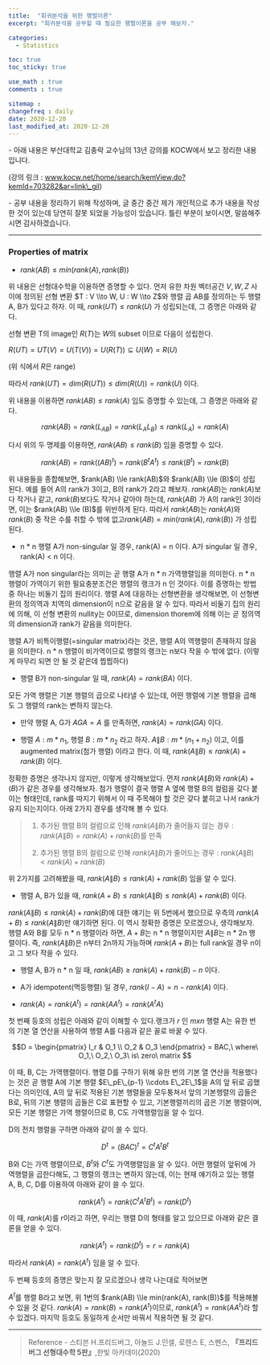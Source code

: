 ```yaml
---
title:  "회귀분석을 위한 행렬이론"
excerpt: "회귀분석을 공부할 때 필요한 행렬이론을 공부 해보자."

categories:
  - Statistics

toc: true
toc_sticky: true

use_math : true
comments : true

sitemap :
changefreq : daily
date: 2020-12-20
last_modified_at: 2020-12-20
---
```


\- 아래 내용은 부산대학교 김충락 교수님의 13년 강의를 KOCW에서 보고 정리한 내용입니다.

(강의 링크 : www.kocw.net/home/search/kemView.do?kemId=703282&ar=link\_gil)

\- 공부 내용을 정리하기 위해 작성하며, 글 중간 중간 제가 개인적으로 추가 내용을 작성한 것이 있는데 당연히 잘못 되었을 가능성이 있습니다. 틀린 부분이 보이시면, 말씀해주시면 감사하겠습니다.

---

### Properties of matrix

- $rank(AB) \le min(rank(A), rank(B))$

위 내용은 선형대수학을 이용하면 증명할 수 있다. 먼저 유한 차원 벡터공간 $V, W, Z$ 사이에 정의된 선형 변환 $T : V \\to W, U : W \\to Z$와 행렬 곱 AB를 정의하는 두 행렬 A, B가 있다고 하자. 이 때, $rank(UT) \le rank(U)$ 가 성립되는데, 그 증명은 아래와 같다.

선형 변환 T의 image인 $R(T)$는 $W$의 subset 이므로 다음이 성립한다.

$R(UT) = UT(V) = U(T(V)) = U(R(T)) \subseteq U(W) = R(U)$

(위 식에서 $R$은 range)

따라서 $rank(UT) = dim(R(UT)) \le dim(R(U)) = rank(U)$ 이다.

위 내용을 이용하면 $rank(AB) \le rank(A)$ 임도 증명할 수 있는데, 그 증명은 아래와 같다.

$$rank(AB) = rank(L_{AB}) = rank(L_{A}L_{B}) \le rank(L_{A}) = rank(A)$$

다시 위의 두 명제를 이용하면, $rank(AB) \le rank(B)$ 임을 증명할 수 있다.

$$rank(AB) = rank((AB)^t) = rank(B^tA^t) \le rank(B^t) = rank(B)$$

위 내용들을 종합해보면, $rank(AB) \\le rank(AB)$와 $rank(AB) \\le (B)$이 성립된다. 예를 들어 A의 rank가 3이고, B의 rank가 2라고 해보자. $rank(AB)$는 $rank(A)$보다 작거나 같고, $rank(B)$보다도 작거나 같아야 하는데, $rank(AB)$ 가 A의 rank인 3이라면, 이는 $rank(AB) \\le (B)$를 위반하게 된다. 따라서 $rank(AB)$는 $rank(A)$와 $rank(B)$ 중 작은 수를 취할 수 밖에 없고$rank(AB) = min(rank(A), rank(B))$ 가 성립된다.

- n \* n 행렬 A가 non-singular 일 경우, rank(A) = n 이다. A가 singular 일 경우, rank(A) < n 이다.

행렬 A가 non singular라는 의미는 곧 행렬 A가 n \* n 가역행렬임을 의미한다. n \* n 행렬이 가역이기 위한 필요충분조건은 행렬의 랭크가 n 인 것이다. 이를 증명하는 방법 중 하나는 비둘기 집의 원리이다. 행렬 A에 대응하는 선형변환을 생각해보면, 이 선형변환의 정의역과 치역의 dimension이 n으로 같음을 알 수 있다. 따라서 비둘기 집의 원리에 의해, 이 선형 변환의 nullity는 0이므로, dimension thorem에 의해 이는 곧 정의역의 dimension과 rank가 같음을 의미한다. 

행렬 A가 비특이행렬(=singular matrix)라는 것은, 행렬 A의 역행렬이 존재하지 않음을 의미한다.  n \* n 행렬이 비가역이므로 행렬의 랭크는 n보다 작을 수 밖에 없다. (이렇게 마무리 되면 안 될 것 같은데 찝찝하다)


- 행렬 B가 non-singular 일 때, $rank(A) = rank(BA)$ 이다.

모든 가역 행렬은 기본 행렬의 곱으로 나타낼 수 있는데, 어떤 행렬에 기본 행렬을 곱해도 그 행렬의 rank는 변하지 않는다.


- 만약 행렬 A, G가 $AGA = A$ 를 만족하면, $rank(A) = rank(GA)$ 이다.


- 행렬 $A : m*n_1$, 행렬 $B : m * n_2$ 라고 하자. $A\|B: m * (n_1 + n_2)$ 이고, 이를 augmented matrix(첨가 행렬) 이라고 한다. 이 때, $rank(A\|B) \le rank(A) + rank(B)$ 이다.

정확한 증명은 생각나지 않지만, 이렇게 생각해보았다. 먼저 $rank(A\|B)$와 $rank(A) + (B)$가 같은 경우를 생각해보자. 첨가 행렬이 결국 행렬 A 옆에 행렬 B의 컬럼을 갖다 붙이는 형태인데, rank를 따지기 위해서 이 때 주목해야 할 것은 갖다 붙히고 나서 rank가 유지 되는지이다. 아래 2가지 경우를 생각해 볼 수 있다.



>1. 추가된 행렬 B의 컬럼으로 인해 $rank(A\|B)$가 줄어들지 않는 경우 : $rank(A\|B) = rank(A) + rank(B)$를 만족
>
>2. 추가된 행렬 B의 컬럼으로 인해 $rank(A\|B)$가 줄어드는 경우 : $rank(A\|B) < rank(A) + rank(B)$


위 2가지를 고려해봤을 때, $rank(A\|B) \le rank(A) + rank(B)$ 임을 알 수 있다.



- 행렬 A, B가 있을 때, $rank(A+B) \le rank(A\|B) \le rank(A) + rank(B)$ 이다.

$rank(A\|B) \le rank(A) + rank(B)$에 대한 얘기는 위 5번에서 했으므로 우측의 $rank(A+B) \le rank(A\|B)$만 얘기하면 된다. 이 역시 정확한 증명은 모르겠으나, 생각해보자. 행렬 A와 B를 모두 n * n 행렬이라 하면, $A+B$는 n \* n 행렬이지만 $A\|B$는 n * 2n 행렬이다. 즉, $rank(A\|B)$은 n부터 2n까지 가능하며 $rank(A+B)$는 full rank일 경우 n이고 그 보다 작을 수 있다. 



- 행렬 A, B가 n * n 일 때, $rank(AB) \ge rank(A) + rank(B) - n$ 이다.



- A가 idempotent(멱등행렬) 일 경우, $rank(I-A) = n-rank(A)$ 이다.


- $rank(A) = rank(A^t) = rank(AA^t) = rank(A^tA)$

첫 번째 등호의 성립은 아래와 같이 이해할 수 있다.랭크가 $r$ 인 $m x n$ 행렬 A는 유한 번의 기본 열 연산을 사용하여 행렬 A를 다음과 같은 꼴로 바꿀 수 있다.

$$D = \begin{pmatrix} I_r & O_1 \\ O_2 & O_3 \end{pmatrix} = BAC,\ where\ O_1,\ O_2,\ O_3\ is\ zero\ matrix $$

이 때, B, C는 가역행렬이다. 행렬 D를 구하기 위해 유한 번의 기본 열 연산을 적용했다는 것은 곧 행렬 A에 기본 행렬 $E\_pE\_{p-1} \\cdots E\_2E\_1$을 A의 앞 뒤로 곱했다는 의미인데, A의 앞 뒤로 적용된 기본 행렬들을 모두퉁쳐서 앞의 기본행렬의 곱들은 B로, 뒤의 기본 행렬의 곱들은 C로 표현할 수 있고, 기본행렬끼리의 곱은 기본 행렬이며, 모든 기본 행렬은 가역 행렬이므로 B, C도 가역행렬임을 알 수 있다.

D의 전치 행렬을 구하면 아래와 같이 쓸 수 있다.

$$D^t=(BAC)^t=C^tA^tB^t$$

B와 C는 가역 행렬이므로, $B^t$와 $C^t$도 가역행렬임을 알 수 있다. 어떤 행렬의 앞뒤에 가역행렬을 곱한다해도, 그 행렬의 랭크는 변하지 않는데, 이는 현재 얘기하고 있는 행렬 A, B, C, D를 이용하여 아래와 같이 쓸 수 있다.

$$rank(A^t) = rank(C^tA^tB^t) = rank(D^t)$$

이 때, $rank(A)$를 r이라고 하면, 우리는 행렬 D의 형태를 알고 있으므로 아래와 같은 결론을 얻을 수 있다.

$$rank(A^t) = rank(D^t) = r = rank(A)$$

따라서 $rank(A) = rank(A^t)$ 임을 알 수 있다.   

두 번째 등호의 증명은 맞는지 잘 모르겠으나 생각 나는대로 적어보면

$A^t$를 행렬 B라고 보면, 위 1번의 $rank(AB) \\le min(rank(A), rank(B))$를 적용해볼 수 있을 것 같다. $rank(A) = rank(B) = rank(A^t)$이므로, $rank(A^t) = rank(AA^t)$라 할 수 있겠다. 마지막 등호도 동일하게 순서만 바꿔서 적용하면 될 것 같다. 

---

>Reference
>\- 스티븐 H.프리드버그, 아놀드 J.인셀, 로렌스 E, 스펜스, **『**프리드버그 선형대수학 5판**』**,한빛 아카데미(2020)
